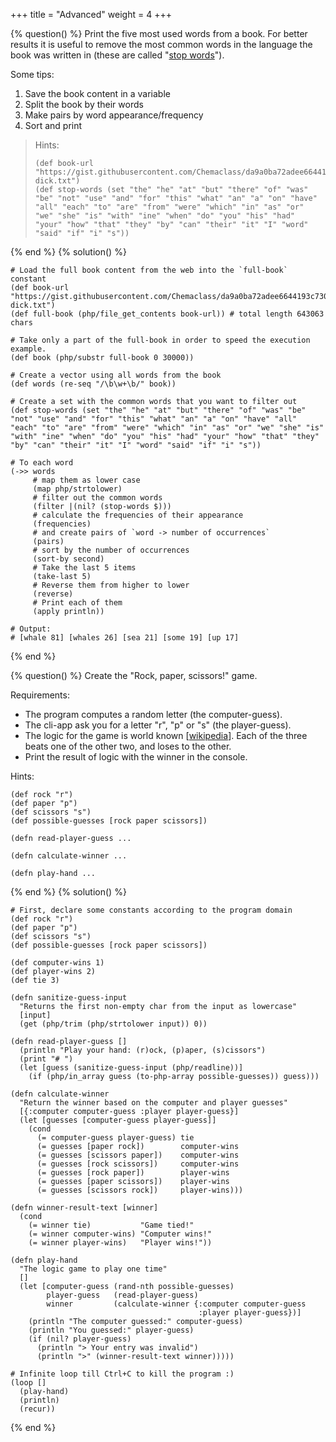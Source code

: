 +++
title = "Advanced"
weight = 4
+++

{% question() %} 
Print the five most used words from a book. For better results it is useful to remove the most common
words in the language the book was written in (these are called "[stop words](https://en.wikipedia.org/wiki/Stop_word)").

Some tips:
1) Save the book content in a variable
2) Split the book by their words
3) Make pairs by word appearance/frequency
4) Sort and print

> Hints:
> ```phel
> (def book-url "https://gist.githubusercontent.com/Chemaclass/da9a0ba72adee6644193c730d4f307b2/raw/1164593f76ae7157d816bcc8d700937dfb73420e/moby-dick.txt")
> (def stop-words (set "the" "he" "at" "but" "there" "of" "was" "be" "not" "use" "and" "for" "this" "what" "an" "a" "on" "have" "all" "each" "to" "are" "from" "were" "which" "in" "as" "or" "we" "she" "is" "with" "ine" "when" "do" "you" "his" "had" "your" "how" "that" "they" "by" "can" "their" "it" "I" "word" "said" "if" "i" "s"))
{% end %}
{% solution() %}
```phel
# Load the full book content from the web into the `full-book` constant
(def book-url "https://gist.githubusercontent.com/Chemaclass/da9a0ba72adee6644193c730d4f307b2/raw/1164593f76ae7157d816bcc8d700937dfb73420e/moby-dick.txt")
(def full-book (php/file_get_contents book-url)) # total length 643063 chars

# Take only a part of the full-book in order to speed the execution example.
(def book (php/substr full-book 0 30000))

# Create a vector using all words from the book
(def words (re-seq "/\b\w+\b/" book))

# Create a set with the common words that you want to filter out
(def stop-words (set "the" "he" "at" "but" "there" "of" "was" "be" "not" "use" "and" "for" "this" "what" "an" "a" "on" "have" "all" "each" "to" "are" "from" "were" "which" "in" "as" "or" "we" "she" "is" "with" "ine" "when" "do" "you" "his" "had" "your" "how" "that" "they" "by" "can" "their" "it" "I" "word" "said" "if" "i" "s"))

# To each word
(->> words
     # map them as lower case
     (map php/strtolower)
     # filter out the common words
     (filter |(nil? (stop-words $)))
     # calculate the frequencies of their appearance
     (frequencies)
     # and create pairs of `word -> number of occurrences`
     (pairs)
     # sort by the number of occurrences
     (sort-by second)
     # Take the last 5 items
     (take-last 5)
     # Reverse them from higher to lower
     (reverse)
     # Print each of them
     (apply println))

# Output:
# [whale 81] [whales 26] [sea 21] [some 19] [up 17]
```
{% end %}


{% question() %}
Create the "Rock, paper, scissors!" game.

Requirements:
- The program computes a random letter (the computer-guess).
- The cli-app ask you for a letter "r", "p" or "s" (the player-guess).
- The logic for the game is world known [[wikipedia](https://en.wikipedia.org/wiki/Rock_paper_scissors)].
Each of the three beats one of the other two, and loses to the other.
- Print the result of logic with the winner in the console.

Hints:
```phel
(def rock "r")
(def paper "p")
(def scissors "s")
(def possible-guesses [rock paper scissors])

(defn read-player-guess ...

(defn calculate-winner ...

(defn play-hand ...
```
{% end %}
{% solution() %}
```phel
# First, declare some constants according to the program domain
(def rock "r")
(def paper "p")
(def scissors "s")
(def possible-guesses [rock paper scissors])

(def computer-wins 1)
(def player-wins 2)
(def tie 3)

(defn sanitize-guess-input
  "Returns the first non-empty char from the input as lowercase"
  [input]
  (get (php/trim (php/strtolower input)) 0))

(defn read-player-guess []
  (println "Play your hand: (r)ock, (p)aper, (s)cissors")
  (print "# ")
  (let [guess (sanitize-guess-input (php/readline))]
    (if (php/in_array guess (to-php-array possible-guesses)) guess)))

(defn calculate-winner
  "Return the winner based on the computer and player guesses"
  [{:computer computer-guess :player player-guess}]
  (let [guesses [computer-guess player-guess]]
    (cond
      (= computer-guess player-guess) tie
      (= guesses [paper rock])        computer-wins
      (= guesses [scissors paper])    computer-wins
      (= guesses [rock scissors])     computer-wins
      (= guesses [rock paper])        player-wins
      (= guesses [paper scissors])    player-wins
      (= guesses [scissors rock])     player-wins)))

(defn winner-result-text [winner]
  (cond
    (= winner tie)           "Game tied!"
    (= winner computer-wins) "Computer wins!"
    (= winner player-wins)   "Player wins!"))

(defn play-hand
  "The logic game to play one time"
  []
  (let [computer-guess (rand-nth possible-guesses)
        player-guess   (read-player-guess)
        winner         (calculate-winner {:computer computer-guess
                                          :player player-guess})]
    (println "The computer guessed:" computer-guess)
    (println "You guessed:" player-guess)
    (if (nil? player-guess)
      (println "> Your entry was invalid")
      (println ">" (winner-result-text winner)))))

# Infinite loop till Ctrl+C to kill the program :)
(loop []
  (play-hand)
  (println)
  (recur))
```
{% end %}
